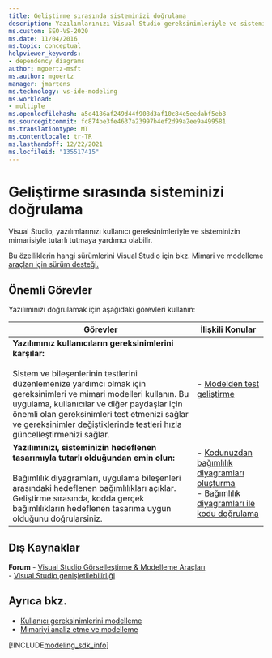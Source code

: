 ```yaml
---
title: Geliştirme sırasında sisteminizi doğrulama
description: Yazılımlarınızı Visual Studio gereksinimleriyle ve sisteminizin mimarisiyle tutarlı tutmaya nasıl yardımcı olduğunu öğrenin.
ms.custom: SEO-VS-2020
ms.date: 11/04/2016
ms.topic: conceptual
helpviewer_keywords:
- dependency diagrams
author: mgoertz-msft
ms.author: mgoertz
manager: jmartens
ms.technology: vs-ide-modeling
ms.workload:
- multiple
ms.openlocfilehash: a5e4186af249d44f908d3af10c84e5eedabf5eb8
ms.sourcegitcommit: fc874be3fe4637a23997b4ef2d99a2ee9a499581
ms.translationtype: MT
ms.contentlocale: tr-TR
ms.lasthandoff: 12/22/2021
ms.locfileid: "135517415"
---
```

# <a name="validate-your-system-during-development"></a>Geliştirme sırasında sisteminizi doğrulama

Visual Studio, yazılımlarınızı kullanıcı gereksinimleriyle ve sisteminizin mimarisiyle tutarlı tutmaya yardımcı olabilir.

Bu özelliklerin hangi sürümlerini Visual Studio için bkz. Mimari ve modelleme [araçları için sürüm desteği.](../modeling/analyze-and-model-your-architecture.md#VersionSupport)

## <a name="key-tasks"></a>Önemli Görevler

Yazılımınızı doğrulamak için aşağıdaki görevleri kullanın:

|**Görevler**|**İlişkili Konular**|
|-|-|
|**Yazılımınız kullanıcıların gereksinimlerini karşılar:**<br /><br />Sistem ve bileşenlerinin testlerini düzenlemenize yardımcı olmak için gereksinimleri ve mimari modelleri kullanın. Bu uygulama, kullanıcılar ve diğer paydaşlar için önemli olan gereksinimleri test etmenizi sağlar ve gereksinimler değiştiklerinde testleri hızla güncelleştirmenizi sağlar.|- [Modelden test geliştirme](../modeling/develop-tests-from-a-model.md)|
|**Yazılımınızı, sisteminizin hedeflenen tasarımıyla tutarlı olduğundan emin olun:**<br /><br />Bağımlılık diyagramları, uygulama bileşenleri arasındaki hedeflenen bağımlılıkları açıklar. Geliştirme sırasında, kodda gerçek bağımlılıkların hedeflenen tasarıma uygun olduğunu doğrularsiniz.|- [Kodunuzdan bağımlılık diyagramları oluşturma](../modeling/create-layer-diagrams-from-your-code.md)<br />- [Bağımlılık diyagramları ile kodu doğrulama](../modeling/validate-code-with-layer-diagrams.md)|

## <a name="external-resources"></a>Dış Kaynaklar

**Forum**  -  [Visual Studio Görselleştirme & Modelleme Araçları](https://social.msdn.microsoft.com/Forums/en-US/home?forum=vsarch)<br />- [Visual Studio genişletilebilirliği](https://social.msdn.microsoft.com/Forums/vstudio/home?forum=vsx)

## <a name="see-also"></a>Ayrıca bkz.

- [Kullanıcı gereksinimlerini modelleme](../modeling/model-user-requirements.md)
- [Mimariyi analiz etme ve modelleme](../modeling/analyze-and-model-your-architecture.md)

[!INCLUDE[modeling_sdk_info](includes/modeling_sdk_info.md)]

